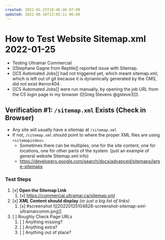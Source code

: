 ```yaml
---
created: 2022-01-25T10:46:46-07:00
updated: 2022-06-26T13:05:11-06:00
---
```

# How to Test Website Sitemap.xml 2022-01-25


- Testing Ultramar Commercial
- [[Stephane Gagne from Reptile]] reported issue with Sitemap.
- [[C5 Automated Jobs]] had not triggered yet, which meant sitemap.xml, which is left out of git because it is dynamically generated by the CMS, did not exist #error404 .
- [[C5 Automated Jobs]] were run manually, by opening the job URL from the C5 login page in my browser ([[Greg Stevens @gsteve3]]).



## Verification #1: `/sitemap.xml` Exists (Check in Browser)

- Any site will usually have a sitemap at `/sitemap.xml`
- If not, `/sitemap.xml` should point to where the proper XML files are using `<sitemapindex>`.
	- Sometimes there can be multiples, one for the site content, one for locations, one for other parts of the system. (just an example of general website Sitemap.xml info)
	- https://developers.google.com/search/docs/advanced/sitemaps/large-sitemaps


### Test Steps

1. [x] **Open the Sitemap Link**
	1. [x] https://commercial.ultramar.ca/sitemap.xml
2. [x] **XML Content should display**  *(or just a big list of links)*
	1. [x] #screenshot ![[20220125104828-screenshot-sitemap-xml-ultramarcomm.png]]
3. [ ] Roughly Check Page URLs
	1. [ ] Anything missing?
	2. [ ] Anything extra?
	3. [ ] Anything out of place?





